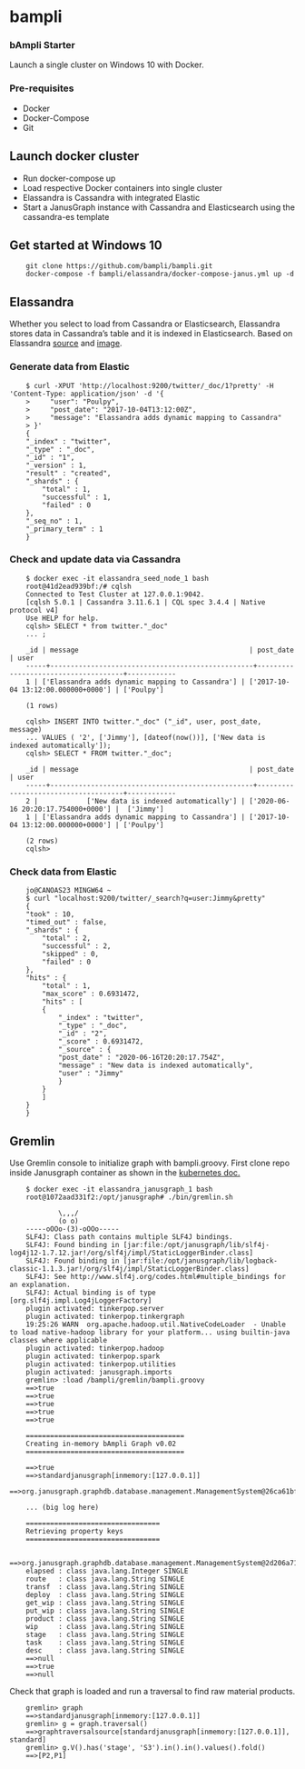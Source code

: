 # bampli
### bAmpli Starter 

Launch a single cluster on Windows 10 with Docker. 

### Pre-requisites

- Docker
- Docker-Compose
- Git

## Launch docker cluster

- Run docker-compose up
- Load respective Docker containers into single cluster
- Elassandra is Cassandra with integrated Elastic
- Start a JanusGraph instance with Cassandra and Elasticsearch using the cassandra-es template

## Get started at Windows 10

```console
    git clone https://github.com/bampli/bampli.git
    docker-compose -f bampli/elassandra/docker-compose-janus.yml up -d    
```

## Elassandra

Whether you select to load from Cassandra or Elasticsearch, Elassandra stores data in Cassandra’s table and it is indexed in Elasticsearch. Based on Elassandra [source](https://github.com/strapdata/elassandra) and [image](https://hub.docker.com/r/strapdata/elassandra).

### Generate data from Elastic

```console
    $ curl -XPUT 'http://localhost:9200/twitter/_doc/1?pretty' -H 'Content-Type: application/json' -d '{
    >     "user": "Poulpy",
    >     "post_date": "2017-10-04T13:12:00Z",
    >     "message": "Elassandra adds dynamic mapping to Cassandra"
    > }'
    {
    "_index" : "twitter",
    "_type" : "_doc",
    "_id" : "1",
    "_version" : 1,
    "result" : "created",
    "_shards" : {
        "total" : 1,
        "successful" : 1,
        "failed" : 0
    },
    "_seq_no" : 1,
    "_primary_term" : 1
    }
```

### Check and update data via Cassandra

```console
    $ docker exec -it elassandra_seed_node_1 bash
    root@41d2ead939bf:/# cqlsh
    Connected to Test Cluster at 127.0.0.1:9042.
    [cqlsh 5.0.1 | Cassandra 3.11.6.1 | CQL spec 3.4.4 | Native protocol v4]
    Use HELP for help.
    cqlsh> SELECT * from twitter."_doc"
    ... ;

    _id | message                                          | post_date                           | user
    -----+--------------------------------------------------+-------------------------------------+------------
    1 | ['Elassandra adds dynamic mapping to Cassandra'] | ['2017-10-04 13:12:00.000000+0000'] | ['Poulpy']

    (1 rows)

    cqlsh> INSERT INTO twitter."_doc" ("_id", user, post_date, message)
    ... VALUES ( '2', ['Jimmy'], [dateof(now())], ['New data is indexed automatically']);
    cqlsh> SELECT * FROM twitter."_doc";

    _id | message                                          | post_date                           | user
    -----+--------------------------------------------------+-------------------------------------+------------
    2 |            ['New data is indexed automatically'] | ['2020-06-16 20:20:17.754000+0000'] |  ['Jimmy']
    1 | ['Elassandra adds dynamic mapping to Cassandra'] | ['2017-10-04 13:12:00.000000+0000'] | ['Poulpy']

    (2 rows)
    cqlsh>
```

### Check data from Elastic

```console
    jo@CANOAS23 MINGW64 ~
    $ curl "localhost:9200/twitter/_search?q=user:Jimmy&pretty"
    {
    "took" : 10,
    "timed_out" : false,
    "_shards" : {
        "total" : 2,
        "successful" : 2,
        "skipped" : 0,
        "failed" : 0
    },
    "hits" : {
        "total" : 1,
        "max_score" : 0.6931472,
        "hits" : [
        {
            "_index" : "twitter",
            "_type" : "_doc",
            "_id" : "2",
            "_score" : 0.6931472,
            "_source" : {
            "post_date" : "2020-06-16T20:20:17.754Z",
            "message" : "New data is indexed automatically",
            "user" : "Jimmy"
            }
        }
        ]
    }
    }
```
## Gremlin

Use Gremlin console to initialize graph with bampli.groovy. First clone repo inside Janusgraph container as shown in the [kubernetes doc.](./kubernetes.md)

```console
    $ docker exec -it elassandra_janusgraph_1 bash
    root@1072aad331f2:/opt/janusgraph# ./bin/gremlin.sh

            \,,,/
            (o o)
    -----oOOo-(3)-oOOo-----
    SLF4J: Class path contains multiple SLF4J bindings.
    SLF4J: Found binding in [jar:file:/opt/janusgraph/lib/slf4j-log4j12-1.7.12.jar!/org/slf4j/impl/StaticLoggerBinder.class]
    SLF4J: Found binding in [jar:file:/opt/janusgraph/lib/logback-classic-1.1.3.jar!/org/slf4j/impl/StaticLoggerBinder.class]
    SLF4J: See http://www.slf4j.org/codes.html#multiple_bindings for an explanation.
    SLF4J: Actual binding is of type [org.slf4j.impl.Log4jLoggerFactory]
    plugin activated: tinkerpop.server
    plugin activated: tinkerpop.tinkergraph
    19:25:26 WARN  org.apache.hadoop.util.NativeCodeLoader  - Unable to load native-hadoop library for your platform... using builtin-java classes where applicable
    plugin activated: tinkerpop.hadoop
    plugin activated: tinkerpop.spark
    plugin activated: tinkerpop.utilities
    plugin activated: janusgraph.imports
    gremlin> :load /bampli/gremlin/bampli.groovy
    ==>true
    ==>true
    ==>true
    ==>true
    ==>true

    =======================================
    Creating in-memory bAmpli Graph v0.02
    =======================================

    ==>true
    ==>standardjanusgraph[inmemory:[127.0.0.1]]
    ==>org.janusgraph.graphdb.database.management.ManagementSystem@26ca61bf

    ... (big log here)

    =================================
    Retrieving property keys
    =================================

    ==>org.janusgraph.graphdb.database.management.ManagementSystem@2d206a71
    elapsed : class java.lang.Integer SINGLE
    route   : class java.lang.String SINGLE
    transf  : class java.lang.String SINGLE
    deploy  : class java.lang.String SINGLE
    get_wip : class java.lang.String SINGLE
    put_wip : class java.lang.String SINGLE
    product : class java.lang.String SINGLE
    wip     : class java.lang.String SINGLE
    stage   : class java.lang.String SINGLE
    task    : class java.lang.String SINGLE
    desc    : class java.lang.String SINGLE
    ==>null
    ==>true
    ==>null
```

Check that graph is loaded and run a traversal to find raw material products.

```console
    gremlin> graph
    ==>standardjanusgraph[inmemory:[127.0.0.1]]
    gremlin> g = graph.traversal()
    ==>graphtraversalsource[standardjanusgraph[inmemory:[127.0.0.1]], standard]
    gremlin> g.V().has('stage', 'S3').in().in().values().fold()
    ==>[P2,P1]
```
